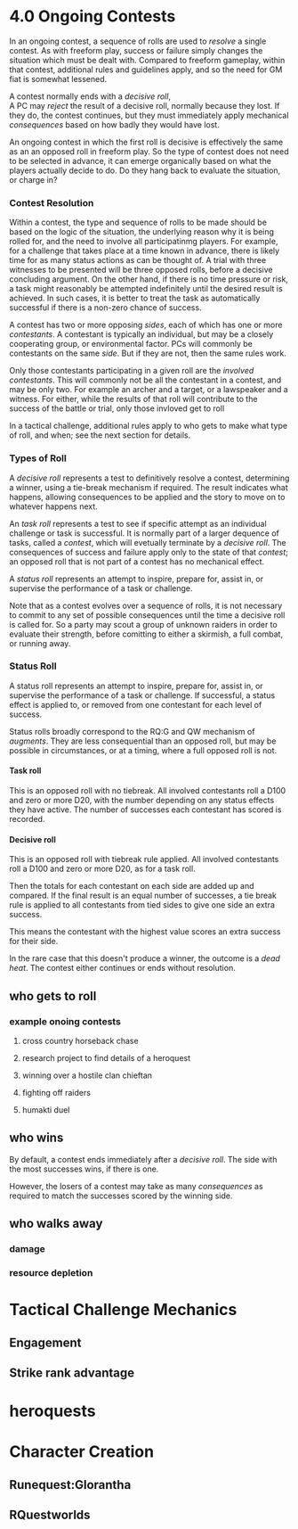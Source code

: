 # 4.0 Ongoing Contests

In an ongoing contest, a sequence of rolls are used to *resolve* a single contest. As with freeform play, success or failure simply changes the situation which must be dealt with.
Compared to freeform gameplay, within that contest, additional rules and guidelines apply, and so the need for GM fiat is somewhat lessened. 

A contest normally ends with a *decisive roll*,  
A PC may *reject* the result of a decisive roll, normally because they lost. If they do, the contest continues, but they must immediately apply mechanical *consequences* based on how badly they would have lost. 

An ongoing contest in which the first roll is decisive is effectively the same as an an opposed roll in freeform play. So the type of contest does not need to be selected in advance, 
it can emerge organically based on what the players actually decide to do. Do they hang back to evaluate the situation, or charge in?

### Contest Resolution


Within a contest, the type and sequence of rolls to be made should be based on the logic of the situation, the underlying reason why it is being rolled for, and the need to involve all participatinmg players. For example, for a challenge that takes place 
at a time known in advance, there is likely time for as many status actions as can be thought of. A trial with three witnesses to be presented will be three opposed rolls, before a decisive concluding argument. 
On the other hand, if there is no time pressure or risk, a task might reasonably  be attempted indefinitely 
until the desired result is achieved. In such cases, it is better to treat the task as automatically successful if there is a non-zero chance of success.

A contest has two or more opposing *sides*, each of which has one or more *contestants*. A contestant is typically an individual, but may be a closely cooperating group, or environmental factor. 
PCs will commonly be contestants on the same *side*. But if they are not, then the same rules work. 

Only those contestants participating in a given roll are the *involved contestants*. This will commonly not be all the contestant in a contest, and may be only two. 
For example an archer and a target, or a lawspeaker and a witness. For either, while the results of that roll will contribute to the success of the battle or trial, only those invloved get to roll

In a tactical challenge, additional rules apply to who gets to make what type of roll, and when; see the next section for details.

### Types of Roll

A *decisive roll* represents a test to definitively resolve a contest, determining a winner, using a tie-break mechanism if required. 
The result indicates what happens, allowing consequences to be applied and the story to move on to whatever happens next.

An *task roll* represents a test to see if specific attempt as an individual challenge or task is successful. It is normally part of a larger dequence of tasks, called a *contest*, which will evetually terminate by a *decisive roll*. 
The consequences of success and failure apply only to the state of that *contest*; an opposed roll that is not part of a contest has no mechanical effect. 

A *status roll* represents an attempt to inspire, prepare for, assist in, or supervise the performance of a task or challenge.

Note that as a contest evolves over a sequence of rolls, it is not necessary to commit to any set of possible consequences until the time a decisive roll is called for. 
So a party may scout a group of unknown raiders in order to evaluate their strength, before comitting to either a skirmish, a full combat, or running away. 


### Status Roll

A status roll represents an attempt to inspire, prepare for, assist in, or supervise the performance of a task or challenge. 
If successful, a status effect is applied to, or removed from one contestant for each level of success.

Status rolls broadly correspond to the RQ:G and QW mechanism of *augments*. They are less consequential than an opposed roll, but may be possible in 
circumstances, or at a timing, where a full opposed roll is not. 

#### Task roll
This is an opposed roll with no tiebreak.
All involved contestants roll a D100 and zero or more D20, with the number depending on any status effects they have active.
The number of successes each contestant has scored is recorded.


#### Decisive roll
This is an opposed roll with tiebreak rule applied. All involved contestants roll a D100 and zero or more D20, as for a task roll.

Then the totals for each contestant on each side are added up and compared. 
If the final result is an equal number of successes, a tie break rule is applied to all contestants from tied sides to give one side an extra success. 

This means the contestant with the highest value scores an extra success for their side. 

In the rare case that this doesn't produce a winner, the outcome is a *dead heat*. The contest either 
continues or ends without resolution.



## who gets to roll





### example onoing contests

1. cross country horseback chase

1. research project to find details of a heroquest

1. winning over a hostile clan chieftan

1. fighting off raiders

1. humakti duel

## who wins

By default, a contest ends immediately after a *decisive roll*. 
The side with the most successes wins, if there is one. 


However, the losers of a contest may take as many *consequences* as required to match the successes scored by the winning side.


## who walks away

### damage

### resource depletion

# Tactical Challenge Mechanics

## Engagement

## Strike rank advantage



# heroquests

# Character Creation

## Runequest:Glorantha 

## RQuestworlds 
